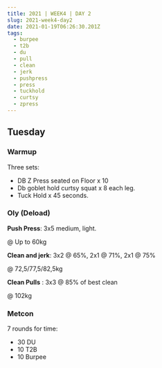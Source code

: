 ```yaml
---
title: 2021 | WEEK4 | DAY 2
slug: 2021-week4-day2
date: 2021-01-19T06:26:30.201Z
tags:
  - burpee
  - t2b
  - du
  - pull
  - clean
  - jerk
  - pushpress
  - press
  - tuckhold
  - curtsy
  - zpress
---
```

## Tuesday

### Warmup

Three sets:

* DB Z Press seated on Floor x 10
* Db goblet hold curtsy squat x 8 each leg.
* Tuck Hold x 45 seconds.

### Oly (Deload)

**Push Press**: 3x5 medium, light.

@ Up to 60kg

**Clean and jerk**: 3x2 @ 65%, 2x1 @ 71%, 2x1 @ 75%

@ 72,5/77,5/82,5kg

**Clean Pulls** : 3x3 @ 85% of best clean

@ 102kg

### Metcon

7 rounds for time:

* 30 DU
* 10 T2B
* 10 Burpee